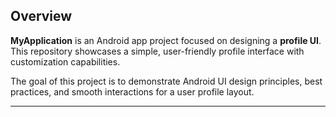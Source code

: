 ## Overview

**MyApplication** is an Android app project focused on designing a **profile UI**. This repository showcases a simple, user-friendly profile interface with customization capabilities.  

The goal of this project is to demonstrate Android UI design principles, best practices, and smooth interactions for a user profile layout. 

---
